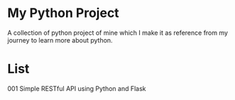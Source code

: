 # My Python Project
A collection of python project of mine which I make it as reference from my journey to learn more about python.
# List
001 Simple RESTful API using Python and Flask
